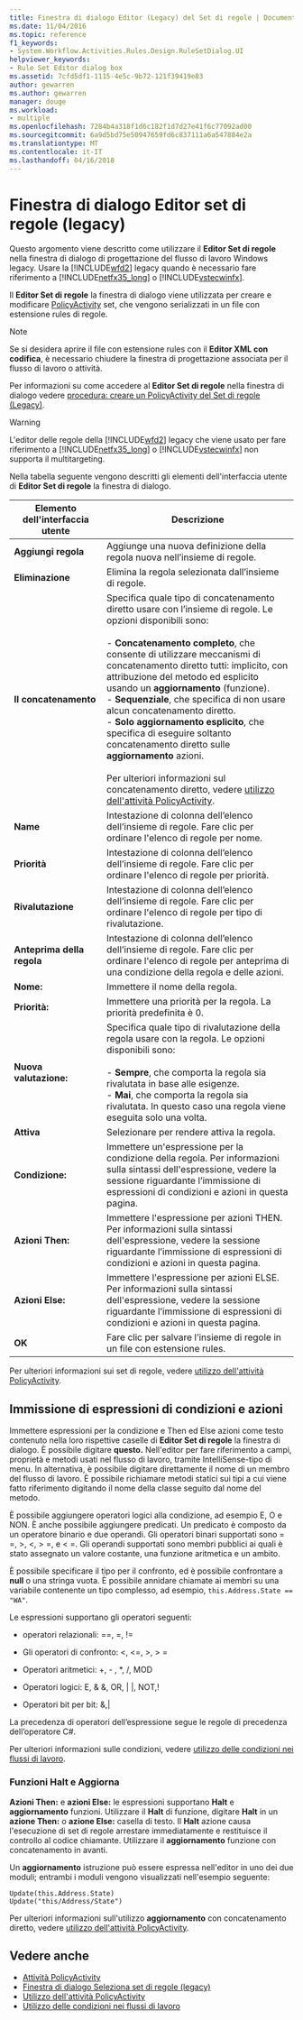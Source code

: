 ```yaml
---
title: Finestra di dialogo Editor (Legacy) del Set di regole | Documenti Microsoft
ms.date: 11/04/2016
ms.topic: reference
f1_keywords:
- System.Workflow.Activities.Rules.Design.RuleSetDialog.UI
helpviewer_keywords:
- Rule Set Editor dialog box
ms.assetid: 7cfd5df1-1115-4e5c-9b72-121f39419e83
author: gewarren
ms.author: gewarren
manager: douge
ms.workload:
- multiple
ms.openlocfilehash: 7284b4a318f1d6c182f1d7d27e41f6c77092ad00
ms.sourcegitcommit: 6a9d5bd75e50947659fd6c837111a6a547884e2a
ms.translationtype: MT
ms.contentlocale: it-IT
ms.lasthandoff: 04/16/2018
---
```

# <a name="rule-set-editor-dialog-box-legacy"></a>Finestra di dialogo Editor set di regole (legacy)
Questo argomento viene descritto come utilizzare il **Editor Set di regole** nella finestra di dialogo di progettazione del flusso di lavoro Windows legacy. Usare la [!INCLUDE[wfd2](../workflow-designer/includes/wfd2_md.md)] legacy quando è necessario fare riferimento a [!INCLUDE[netfx35_long](../workflow-designer/includes/netfx35_long_md.md)] o [!INCLUDE[vstecwinfx](../workflow-designer/includes/vstecwinfx_md.md)].

 Il **Editor Set di regole** la finestra di dialogo viene utilizzata per creare e modificare [PolicyActivity](http://go.microsoft.com/fwlink?LinkID=65019) set, che vengono serializzati in un file con estensione rules di regole.

> [!NOTE]
> Se si desidera aprire il file con estensione rules con il **Editor XML con codifica**, è necessario chiudere la finestra di progettazione associata per il flusso di lavoro o attività.

 Per informazioni su come accedere al **Editor Set di regole** nella finestra di dialogo vedere [procedura: creare un PolicyActivity del Set di regole (Legacy)](../workflow-designer/how-to-create-a-policyactivity-rule-set-legacy.md).

> [!WARNING]
> L'editor delle regole della [!INCLUDE[wfd2](../workflow-designer/includes/wfd2_md.md)] legacy che viene usato per fare riferimento a [!INCLUDE[netfx35_long](../workflow-designer/includes/netfx35_long_md.md)] o [!INCLUDE[vstecwinfx](../workflow-designer/includes/vstecwinfx_md.md)] non supporta il multitargeting.

 Nella tabella seguente vengono descritti gli elementi dell'interfaccia utente di **Editor Set di regole** la finestra di dialogo.

|Elemento dell'interfaccia utente|Descrizione|
|----------------|-----------------|
|**Aggiungi regola**|Aggiunge una nuova definizione della regola nuova nell’insieme di regole.|
|**Eliminazione**|Elimina la regola selezionata dall’insieme di regole.|
|**Il concatenamento**|Specifica quale tipo di concatenamento diretto usare con l’insieme di regole. Le opzioni disponibili sono:<br /><br /> -   **Concatenamento completo**, che consente di utilizzare meccanismi di concatenamento diretto tutti: implicito, con attribuzione del metodo ed esplicito usando un **aggiornamento** (funzione).<br />-   **Sequenziale**, che specifica di non usare alcun concatenamento diretto.<br />-   **Solo aggiornamento esplicito**, che specifica di eseguire soltanto concatenamento diretto sulle **aggiornamento** azioni.<br /><br /> Per ulteriori informazioni sul concatenamento diretto, vedere [utilizzo dell'attività PolicyActivity](http://go.microsoft.com/fwlink?LinkID=65004).|
|**Name**|Intestazione di colonna dell’elenco dell’insieme di regole. Fare clic per ordinare l'elenco di regole per nome.|
|**Priorità**|Intestazione di colonna dell’elenco dell’insieme di regole. Fare clic per ordinare l'elenco di regole per priorità.|
|**Rivalutazione**|Intestazione di colonna dell’elenco dell’insieme di regole. Fare clic per ordinare l'elenco di regole per tipo di rivalutazione.|
|**Anteprima della regola**|Intestazione di colonna dell’elenco dell’insieme di regole. Fare clic per ordinare l'elenco di regole per anteprima di una condizione della regola e delle azioni.|
|**Nome:**|Immettere il nome della regola.|
|**Priorità:**|Immettere una priorità per la regola. La priorità predefinita è 0.|
|**Nuova valutazione:**|Specifica quale tipo di rivalutazione della regola usare con la regola. Le opzioni disponibili sono:<br /><br /> -   **Sempre**, che comporta la regola sia rivalutata in base alle esigenze.<br />-   **Mai**, che comporta la regola sia rivalutata. In questo caso una regola viene eseguita solo una volta.|
|**Attiva**|Selezionare per rendere attiva la regola.|
|**Condizione:**|Immettere un'espressione per la condizione della regola. Per informazioni sulla sintassi dell'espressione, vedere la sessione riguardante l’immissione di espressioni di condizioni e azioni in questa pagina.|
|**Azioni Then:**|Immettere l'espressione per azioni THEN. Per informazioni sulla sintassi dell'espressione, vedere la sessione riguardante l’immissione di espressioni di condizioni e azioni in questa pagina.|
|**Azioni Else:**|Immettere l'espressione per azioni ELSE. Per informazioni sulla sintassi dell'espressione, vedere la sessione riguardante l’immissione di espressioni di condizioni e azioni in questa pagina.|
|**OK**|Fare clic per salvare l’insieme di regole in un file con estensione rules.|

 Per ulteriori informazioni sui set di regole, vedere [utilizzo dell'attività PolicyActivity](http://go.microsoft.com/fwlink?LinkID=65004).

## <a name="entering-condition-and-action-expressions"></a>Immissione di espressioni di condizioni e azioni
 Immettere espressioni per la condizione e Then ed Else azioni come testo contenuto nella loro rispettive caselle di **Editor Set di regole** la finestra di dialogo. È possibile digitare **questo.** Nell'editor per fare riferimento a campi, proprietà e metodi usati nel flusso di lavoro, tramite IntelliSense-tipo di menu. In alternativa, è possibile digitare direttamente il nome di un membro del flusso di lavoro. È possibile richiamare metodi statici sui tipi a cui viene fatto riferimento digitando il nome della classe seguito dal nome del metodo.

 È possibile aggiungere operatori logici alla condizione, ad esempio E, O e NON. È anche possibile aggiungere predicati. Un predicato è composto da un operatore binario e due operandi. Gli operatori binari supportati sono = =, >, \<, > =, e < =. Gli operandi supportati sono membri pubblici ai quali è stato assegnato un valore costante, una funzione aritmetica e un ambito.

 È possibile specificare il tipo per il confronto, ed è possibile confrontare a **null** o una stringa vuota. È possibile annidare chiamate ai membri su una variabile contenente un tipo complesso, ad esempio, `this.Address.State == "WA"`.

 Le espressioni supportano gli operatori seguenti:

-   operatori relazionali: ==, =, !=

-   Gli operatori di confronto: <, \<=, >, > =

-   Operatori aritmetici: +, - , *, /, MOD

-   Operatori logici: E, & &, OR, &#124; &#124;, NOT,!

-   Operatori bit per bit: &,&#124;

 La precedenza di operatori dell’espressione segue le regole di precedenza dell’operatore C#.

 Per ulteriori informazioni sulle condizioni, vedere [utilizzo delle condizioni nei flussi di lavoro](http://msdn.microsoft.com/en-us/541211f5-d382-4810-894f-71f00b34fa77).

### <a name="halt-and-update-functions"></a>Funzioni Halt e Aggiorna
 **Azioni Then:** e **azioni Else:** le espressioni supportano **Halt** e **aggiornamento** funzioni. Utilizzare il **Halt** di funzione, digitare **Halt** in un **azione Then:** o **azione Else:** casella di testo. Il **Halt** azione causa l'esecuzione di set di regole arrestare immediatamente e restituisce il controllo al codice chiamante. Utilizzare il **aggiornamento** funzione con concatenamento in avanti.

 Un **aggiornamento** istruzione può essere espressa nell'editor in uno dei due moduli; entrambi i moduli vengono visualizzati nell'esempio seguente:

```
Update(this.Address.State)
Update("this/Address/State")
```

 Per ulteriori informazioni sull'utilizzo **aggiornamento** con concatenamento diretto, vedere [utilizzo dell'attività PolicyActivity](http://go.microsoft.com/fwlink?LinkID=65004).

## <a name="see-also"></a>Vedere anche

- [Attività PolicyActivity](http://go.microsoft.com/fwlink?LinkID=65019)
- [Finestra di dialogo Seleziona set di regole (legacy)](../workflow-designer/select-rule-set-dialog-box-legacy.md)
- [Utilizzo dell'attività PolicyActivity](http://go.microsoft.com/fwlink?LinkID=65004)
- [Utilizzo delle condizioni nei flussi di lavoro](http://go.microsoft.com/fwlink?LinkID=65009)